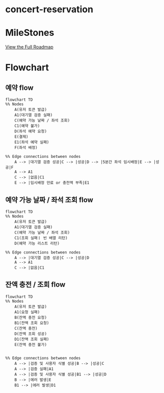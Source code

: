 # concert-reservation

# MileStones
[View the Full Roadmap](https://github.com/users/jhshin29/projects/1/views/1)


# Flowchart
## 예약 flow
```mermaid
flowchart TD
%% Nodes
    A(유저 토큰 발급)
    A1(대기열 검증 실패)
    C(예약 가능 날짜 / 좌석 조회)
    C1(예약 불가)
    D(좌석 예약 요청)
    E(결제)
    E1(좌석 예약 실패)
    F(좌석 배정)

%% Edge connections between nodes
    A --> |대기열 검증 성공|C --> |성공|D --> |5분간 좌석 임시배정|E --> |성공|F
    A --> A1
    C --> |없음|C1
    E --> |임시배정 만료 or 충전액 부족|E1
```

## 예약 가능 날짜 / 좌석 조회 flow
```mermaid
flowchart TD
%% Nodes
    A(유저 토큰 발급)
    A1(대기열 검증 실패)
    C(예약 가능 날짜 / 좌석 조회)
    C1(조회 실패ㅣ 빈 배열 리턴)
    D(예약 가능 리스트 리턴)

%% Edge connections between nodes
    A --> |대기열 검증 성공|C --> |성공|D
    A --> A1
    C --> |없음|C1
```

## 잔액 충전 / 조회 flow
```mermaid
flowchart TD
%% Nodes
    A(유저 토큰 발급)
    A1(요청 실패)
    B(잔액 충전 요청)
    B1(잔액 조회 요청)
    C(잔액 충전)
    D(잔액 조회 성공)
    D1(잔액 조회 실패)
    E(잔액 충전 불가)


%% Edge connections between nodes
    A --> |검증 및 사용자 식별 성공|B --> |성공|C
    A --> |검증 실패|A1
    A --> |검증 및 사용자 식별 성공|B1 --> |성공|D
    B --> |에러 발생|E
    B1 --> |에러 발생|D1
```
